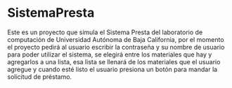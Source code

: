 # SistemaPresta
Este es un proyecto que simula el Sistema Presta del laboratorio de computación de Universidad Autónoma de Baja California, 
por el momento el proyecto pedirá al usuario escribir la contraseña y su nombre de usuario para poder utilizar el sistema,
se elegirá entre los materiales que hay y agregarlos a una lista, esa lista se llenará de los materiales que el usuario
agregue y cuando esté listo el usuario presiona un botón para mandar la solicitud de préstamo.
